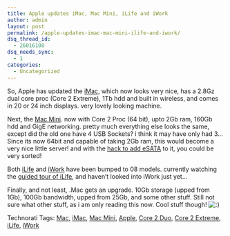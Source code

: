 ```yaml
---
title: Apple updates iMac, Mac Mini, iLife and iWork
author: admin
layout: post
permalink: /apple-updates-imac-mac-mini-ilife-and-iwork/
dsq_thread_id:
  - 26016108
dsq_needs_sync:
  - 1
categories:
  - Uncategorized
---
```

So, Apple has updated the [iMac][1], which now looks very nice, has a 2.8Gz dual core proc (Core 2 Extreme), 1Tb hdd and built in wireless, and comes in 20 or 24 inch displays. very lovely looking machine. 

Next, the [Mac Mini][2]. now with Core 2 Proc (64 bit), upto 2Gb ram, 160Gb hdd and GigE networking. pretty much everything else looks the same, except did the old one have 4 USB Sockets? i think it may have only had 3&#8230; Since its now 64bit and capable of taking 2Gb ram, this would become a very nice little server! and with the [hack to add eSATA][3] to it, you could be very sorted!

Both [iLife][4] and [iWork][5] have been bumped to 08 models. currently watching the [guided tour of iLife][6], and haven&#8217;t looked into iWork just yet&#8230; 

Finally, and not least, .Mac gets an upgrade. 10Gb storage (upped from 1Gb), 100Gb bandwidth, upped from 25Gb, and some other stuff. Still not sure what other stuff, as i am only reading this now. Cool stuff though! <img src="http://blog.lotas-smartman.net/wp-includes/images/smilies/icon_smile.gif" alt=":)" class="wp-smiley" /></p> 

<div class="wlWriterSmartContent" id="0767317B-992E-4b12-91E0-4F059A8CECA8:d67590f8-9576-4525-afd4-2bc5cd19d667" style="padding-right:0px;display:inline;padding-left:0px;padding-bottom:0px;margin:0px;padding-top:0px;">
  Technorati Tags: <a href="http://technorati.com/tags/Mac" rel="tag">Mac</a>, <a href="http://technorati.com/tags/iMac" rel="tag">iMac</a>, <a href="http://technorati.com/tags/Mac%20Mini" rel="tag">Mac Mini</a>, <a href="http://technorati.com/tags/Apple" rel="tag">Apple</a>, <a href="http://technorati.com/tags/Core%202%20Duo" rel="tag">Core 2 Duo</a>, <a href="http://technorati.com/tags/Core%202%20Extreme" rel="tag">Core 2 Extreme</a>, <a href="http://technorati.com/tags/iLife" rel="tag">iLife</a>, <a href="http://technorati.com/tags/iWork" rel="tag">iWork</a>
</div>

 [1]: http://www.apple.com/imac/
 [2]: http://www.apple.com/macmini/
 [3]: http://blog.lotas-smartman.net/archive/2007/02/13/add-esata-to-your-mac-mini.aspx
 [4]: http://www.apple.com/ilife
 [5]: http://www.apple.com/iwork
 [6]: http://www.apple.com/ilife/guidedtour/